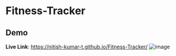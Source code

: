 # Fitness-Tracker

## Demo
**Live Link**: https://nitish-kumar-t.github.io/Fitness-Tracker/
![image](https://github.com/user-attachments/assets/98b74c27-e415-4a1a-a0bc-e6b8a0d9058f)
